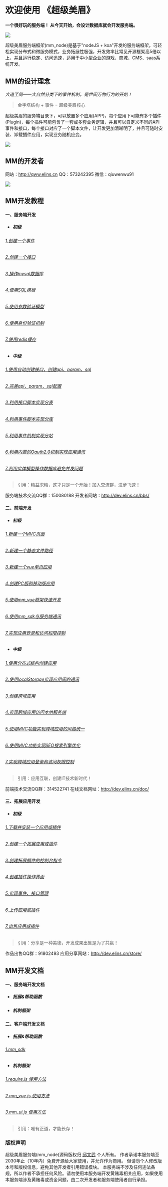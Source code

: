 # 欢迎使用 《超级美眉》

**一个很好玩的服务端！ 从今天开始，会设计数据库就会开发服务端。**

![](https://github.com/qiuwenwu/mm_node/blob/master/static/img/logo.png?raw=true)

超级美眉服务端框架(mm_node)是基于"nodeJS + koa"开发的服务端框架，可轻松实现分布式和微服务模式，业务拓展性极强，开发效率比常见开源框架高5倍以上，并且运行稳定、访问迅速，适用于中小型企业的游戏、商城、CMS、saas系统开发。


## MM的设计理念

*大道至简——大自然分类下的事件机制，是世间万物行为的开始！*

> 金字塔结构 + 事件 = 超级美眉核心

超级美眉的服务端目录下，可以放置多个应用(APP)，每个应用下可能有多个插件(Plugin)，每个插件可能包含了一套或多套业务逻辑，并且可以自定义不同的API事件和接口，每个接口对应了一个脚本文件，让开发更加清晰明了，并且可随时安装、卸载插件应用，实现业务随机应变。

![](https://github.com/qiuwenwu/mm_node/blob/master/static/pic/%E7%9B%AE%E5%BD%95%E7%BB%93%E6%9E%84.png?raw=true)


## MM的开发者
网站：http://qww.elins.cn
QQ：573242395
微信：qiuwenwu91


![](https://github.com/qiuwenwu/mm_node/blob/master/static/pic/qiuwenwu__qrcode.png?raw=true)

## MM开发教程

#### 一、服务端开发
- ##### 初级
###### [1.创建一个事件](http://www.elins.cn/)
###### [2.创建一个接口](http://www.elins.cn/)
###### [3.操作mysql数据库](http://www.elins.cn/)
###### [4.使用SQL模板](http://www.elins.cn/)
###### [5.使用参数验证模型](http://www.elins.cn/)
###### [6.使用身份验证机制](http://www.elins.cn/)
###### [7.使用redis缓存](http://www.elins.cn/)

- ##### 中级
###### [1.使用自动创建接口，创建api、param、sql](http://www.elins.cn/)
###### [2.完善api、param、sql配置](http://www.elins.cn/)
###### [3.利用接口脚本实现分表](http://www.elins.cn/)
###### [4.利用事件脚本实现分库](http://www.elins.cn/)
###### [5.利用事件机制实现分站](http://www.elins.cn/)
###### [6.利用内置的Oauth2.0机制实现应用通讯](http://www.elins.cn/)
###### [7.利用实体模型操作数据库避免并发问题](http://www.elins.cn/)

> 引用：精益求精，这才只是一个开始！加入交流群，进步飞速！

服务端技术交流QQ群：150080188
开发者网站：http://dev.elins.cn/bbs/

#### 二、前端开发
- ##### 初级
###### [1.新建一个MVC页面](http://www.elins.cn/)
###### [2.新建一个静态文件路径](http://www.elins.cn/)
###### [3.新建一个vue单页应用](http://www.elins.cn/)
###### [4.创建PC版和移动版应用](http://www.elins.cn/)
###### [5.使用mm_vue框架快速开发](http://www.elins.cn/)
###### [6.使用mm_sdk与服务端通讯](http://www.elins.cn/)
###### [7.实现应用登录和访问权限控制](http://www.elins.cn/)

- ##### 中级
###### [1.使用分布式结构创建应用](http://www.elins.cn/)
###### [2.使用localStorage实现应用间的通讯](http://www.elins.cn/)
###### [3.创建跨域应用](http://www.elins.cn/)
###### [4.实现跨域应用访问本地服务端](http://www.elins.cn/)
###### [5.使用MVC功能实现跨域应用的风格统一](http://www.elins.cn/)
###### [6.使用MVC功能实现SEO搜索引擎优化](http://www.elins.cn/)
###### [7.实现跨域应用登录和访问权限控制](http://www.elins.cn/)

> 引用：应用互联，创建IT技术新时代！

前端技术交流QQ群：314522741
在线文档网址：http://dev.elins.cn/doc/

#### 三、拓展应用开发
- ##### 初级
###### [1.下载并安装一个应用或插件](http://www.elins.cn/)
###### [2.创建一个拓展应用或插件](http://www.elins.cn/)
###### [3.创建拓展插件的控制台指令](http://www.elins.cn/)
###### [4.创建插件操作界面](http://www.elins.cn/)
###### [5.实现事件、接口管理](http://www.elins.cn/)
###### [6.上传应用或插件](http://www.elins.cn/)
###### [7.出售应用或插件](http://www.elins.cn/)

> 引用：分享是一种美德，开发成果出售是为了共赢！

作品出售QQ群：91802493
应用分享网站：http://dev.elins.cn/store/

## MM开发文档

#### 一、服务端开发文档
- ##### 拓展&帮助函数
- ##### 机制框架

#### 二、客户端开发文档
- ##### 拓展&帮助函数
###### [1.mm_sdk](http://www.elins.cn/)
- ##### 机制框架
###### [1.require.js 使用方法](http://www.elins.cn/)
###### [2.mm_vue.js 使用方法](http://www.elins.cn/)
###### [3.mm_ui.js 使用方法](http://www.elins.cn/)

> 引用：唯有正道，才能长存！

### 版权声明
超级美眉服务端(mm_node)源码版权归 [邱文武](http://www.elins.cn/) 个人所有。
作者承诺本服务端至2030年止（10年内）免费开源给大家使用，并允许作为商用。
但请勿个人修改版本号和版权信息，避免其他开发者引用错误模块。
本服务端不涉及任何违法条规，所以作者不承担任何风险。请勿使用本服务端开发黄赌毒相关应用，如果使用本服务端涉及黄赌毒或资金问题，由二次开发者和服务端使用者自行承担。
